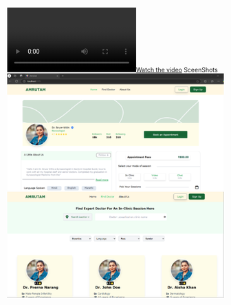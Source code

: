 [![Watch the video](https://github.com/AdarshBelnekar/Amrutam_Assignment/blob/main/public/compress_video.mp4)](https://github.com/AdarshBelnekar/Amrutam_Assignment/blob/main/public/compress_video.mp4)
SceenShots
<img src="public/front.png " alt="loading">
<img src="public/find doctor.png " alt="loading">
